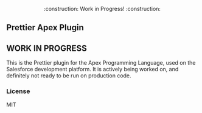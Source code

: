 <p align="center">
    :construction: Work in Progress! :construction:
</p>

## Prettier Apex Plugin

## WORK IN PROGRESS

This is the Prettier plugin for the Apex Programming Language,
used on the Salesforce development platform.
It is actively being worked on, and definitely not ready to be run on production code.

### License

MIT
